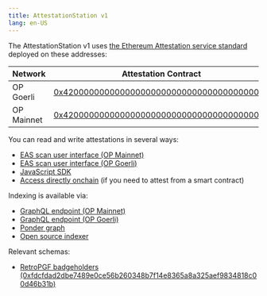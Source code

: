 ```yaml
---
title: AttestationStation v1 
lang: en-US
---
```


The AttestationStation v1 uses [the Ethereum Attestation service standard](https://docs.attest.sh/docs/welcome) deployed on these addresses:

| Network         | Attestation Contract | Schema Registry Contract |
| --------------- | - | - |
| OP Goerli | [0x4200000000000000000000000000000000000021](https://goerli-optimism.etherscan.io/address/0x4200000000000000000000000000000000000021) | [0x4200000000000000000000000000000000000020](https://goerli-optimism.etherscan.io/address/0x4200000000000000000000000000000000000020)
| OP Mainnet | [0x4200000000000000000000000000000000000021](https://optimistic.etherscan.io/address/0x4200000000000000000000000000000000000021) | [0x4200000000000000000000000000000000000020](https://optimistic.etherscan.io/address/0x4200000000000000000000000000000000000020) |

You can read and write attestations in several ways:

- [EAS scan user interface (OP Mainnet)](https://optimism.easscan.org/)
- [EAS scan user interface (OP Goerli)](https://optimism-goerli-bedrock.easscan.org/)
- [JavaScript SDK](https://docs.attest.sh/docs/getting--started/javascript)
- [Access directly onchain](https://github.com/ethereum-attestation-service/eas-contracts/blob/master/contracts/EAS.sol) (if you need to attest from a smart contract)

Indexing is available via: 
- [GraphQL endpoint (OP Mainnet)](https://optimism.easscan.org/graphql)
- [GraphQL endpoint (OP Goerli)](https://optimism-goerli-bedrock.easscan.org/graphql)
- [Ponder graph]( https://github.com/ethereum-attestation-service/eas-ponder-graph)
- [Open source indexer]( https://github.com/ethereum-attestation-service/eas-indexing-service)

Relevant schemas:
- [RetroPGF badgeholders (0xfdcfdad2dbe7489e0ce56b260348b7f14e8365a8a325aef9834818c00d46b31b)](https://optimism.easscan.org/schema/view/0xfdcfdad2dbe7489e0ce56b260348b7f14e8365a8a325aef9834818c00d46b31b)
